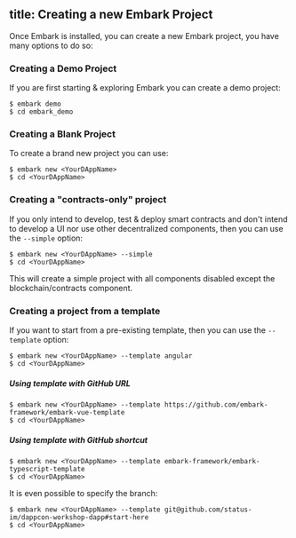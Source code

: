 title: Creating a new Embark Project
---

Once Embark is installed, you can create a new Embark project, you have many options to do so:

### Creating a Demo Project

If you are first starting & exploring Embark you can create a demo project:

<pre><code class="shell">$ embark demo
$ cd embark_demo
</code></pre>

### Creating a Blank Project

To create a brand new project you can use:

<pre><code class="shell">$ embark new &lt;YourDAppName&gt;
$ cd &lt;YourDAppName&gt;
</code></pre>

### Creating a "contracts-only" project

If you only intend to develop, test & deploy smart contracts and don't intend to develop a UI nor use other decentralized components, then you can use the `--simple` option:

<pre><code class="shell">$ embark new &lt;YourDAppName&gt; --simple
$ cd &lt;YourDAppName&gt;
</code></pre>

This will create a simple project with all components disabled except the blockchain/contracts component.


### Creating a project from a template

If you want to start from a pre-existing template, then you can use the `--template` option:

<pre><code class="shell">$ embark new &lt;YourDAppName&gt; --template angular
$ cd &lt;YourDAppName&gt;
</code></pre>

##### Using template with GitHub URL

<pre><code class="shell">$ embark new &lt;YourDAppName&gt; --template https://github.com/embark-framework/embark-vue-template
$ cd &lt;YourDAppName&gt;
</code></pre>

##### Using template with GitHub shortcut

<pre><code class="shell">$ embark new &lt;YourDAppName&gt; --template embark-framework/embark-typescript-template
$ cd &lt;YourDAppName&gt;
</code></pre>

It is even possible to specify the branch:

<pre><code class="shell">$ embark new &lt;YourDAppName&gt; --template git@github.com/status-im/dappcon-workshop-dapp#start-here
$ cd &lt;YourDAppName&gt;
</code></pre>